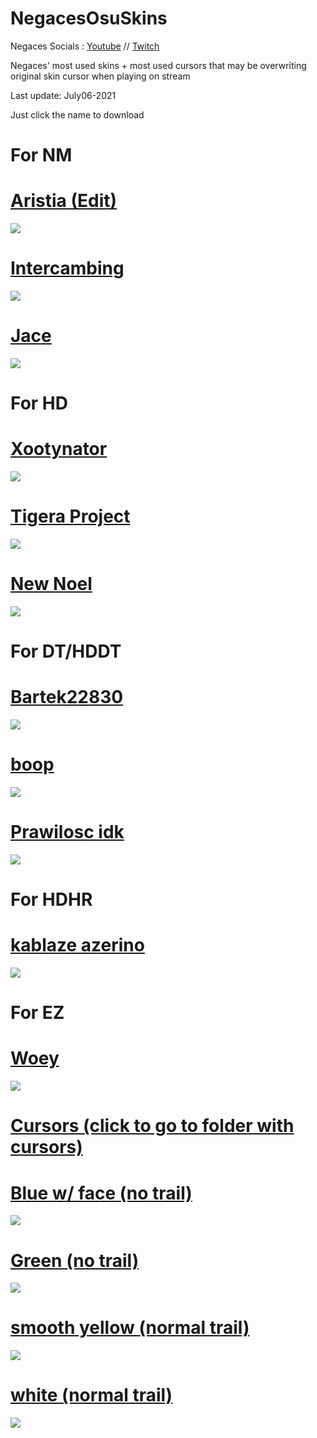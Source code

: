 # NegacesOsuSkins
Negaces Socials : [Youtube](https://www.youtube.com/c/Negaces) // [Twitch](https://www.twitch.tv/negaces)

Negaces' most used skins + most used cursors that may be overwriting original skin cursor when playing on stream

Last update: July06-2021

Just click the name to download 

# For NM
# [Aristia (Edit)](https://drive.google.com/file/d/1rXxdm7Gx0pyCY2FKFzPkGZInl4KYUoxk/view?usp=sharing)
![](https://i.imgur.com/EejI4JE.jpeg)

# [Intercambing](https://drive.google.com/file/d/1RHg0OS3n7Do4xZVJQSLmIcEmMt7G8t-N/view?usp=sharing)
![](https://i.imgur.com/NNeIsS5.jpeg)

# [Jace](https://drive.google.com/file/d/1IF9Sc9EV8KgSJyIt31Juih4rM-soddce/view?usp=sharing)
![](https://i.imgur.com/qofvwd9.jpeg)

# For HD
# [Xootynator](https://drive.google.com/file/d/1C_C2zj4hzv09JNPpzZi_nz_mVqBscJT_/view?usp=sharing)
![](https://osu.ppy.sh/ss/16799542/9958)

# [Tigera Project](https://drive.google.com/file/d/1Ok25039hKPPayGTSozy7rakRAy5adod8/view?usp=sharing)
![](https://i.imgur.com/wMC5WPA.jpeg)

# [New Noel](https://drive.google.com/file/d/1ciVOEu1gZGqT_UVHMlnMRxmrqIuURUhU/view?usp=sharing)
![](https://i.imgur.com/PcBXs6g.jpeg)

# For DT/HDDT
# [Bartek22830](https://drive.google.com/file/d/1poavGfapCAHmqJ8LaMzaLy8xsmDHLNE_/view?usp=sharing)
![](https://osu.ppy.sh/ss/16799543/fad2)

# [boop](https://drive.google.com/file/d/1Ctvn4Ptq2VU1JaCmJwnsxYPzI3aVZ40H/view?usp=sharing)
![](https://i.imgur.com/foxpksL.jpeg)

# [Prawilosc idk](https://drive.google.com/file/d/1aAplrvKnGie2D4XG6BJOEwHzGRXAR6gM/view?usp=sharing)
![](https://i.imgur.com/LsaXfSw.jpeg)

# For HDHR
# [kablaze azerino](https://drive.google.com/file/d/1I8zpmK1bmsXLQk87vklpZqTYmM3kT1Ba/view?usp=sharing)
![](https://i.imgur.com/WdS7VwC.jpeg)

# For EZ
# [Woey](https://drive.google.com/file/d/1klGUydAp-8ywXdEsmwtd6PtV0rLkkq6l/view?usp=sharing)
![](https://i.imgur.com/qEl7sGh.jpeg)

# [Cursors (click to go to folder with cursors)](https://drive.google.com/drive/folders/109ZAlsHuj9gGAcO-XQTv2lNX3CXXp7uu?usp=sharing)
# [Blue w/ face (no trail)](https://drive.google.com/drive/folders/1XQnyFeEUvQarj1K-8_Uxdn7uq5TwD2up?usp=sharing)
![](https://i.imgur.com/lFcvxI1.png)
# [Green (no trail)](https://drive.google.com/drive/folders/1XQnyFeEUvQarj1K-8_Uxdn7uq5TwD2up?usp=sharing)
![](https://i.imgur.com/aGmGUdZ.png)
# [smooth yellow (normal trail)](https://drive.google.com/drive/folders/1MMHVOtLL7KMxjkOd6g_QwAk6ABqT_CS-?usp=sharing)
![](https://i.imgur.com/YtSbW9T.png)
# [white (normal trail)](https://drive.google.com/drive/folders/1bzLXkWPgYE74qtC5XG1JeZI7FBk_15Bf?usp=sharing)
![](https://i.imgur.com/FLI3pUQ.png)
